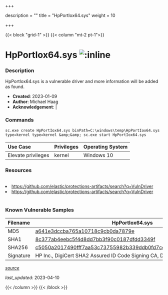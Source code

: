 +++

description = ""
title = "HpPortIox64.sys"
weight = 10

+++


{{< block "grid-1" >}}
{{< column "mt-2 pt-1">}}


# HpPortIox64.sys ![:inline](/images/twitter_verified.png) 


### Description

HpPortIox64.sys is a vulnerable driver and more information will be added as found.

- **Created**: 2023-01-09
- **Author**: Michael Haag
- **Acknowledgement**:  | [](https://twitter.com/)

### Commands

```
sc.exe create HpPortIox64.sys binPath=C:\windows\temp\HpPortIox64.sys     type=kernel type=kernel &amp;&amp; sc.exe start HpPortIox64.sys
```

| Use Case | Privileges | Operating System | 
|:---- | ---- | ---- |
| Elevate privileges | kernel | Windows 10 |

### Resources
<br>
<li><a href=" https://github.com/elastic/protections-artifacts/search?q=VulnDriver"> https://github.com/elastic/protections-artifacts/search?q=VulnDriver</a></li>
<li><a href="https://github.com/elastic/protections-artifacts/search?q=VulnDriver">https://github.com/elastic/protections-artifacts/search?q=VulnDriver</a></li>
<br>

### Known Vulnerable Samples

| Filename | HpPortIox64.sys |
|:---- | ---- | 
| MD5 | <a href="https://www.virustotal.com/gui/file/a641e3dccba765a10718c9cb0da7879e">a641e3dccba765a10718c9cb0da7879e</a> |
| SHA1 | <a href="https://www.virustotal.com/gui/file/8c377ab4eebc5f4d8dd7bb3f90c0187dfdd3349f">8c377ab4eebc5f4d8dd7bb3f90c0187dfdd3349f</a> |
| SHA256 | <a href="https://www.virustotal.com/gui/file/c5050a2017490fff7aa53c73755982b339ddb0fd7cef2cde32c81bc9834331c5">c5050a2017490fff7aa53c73755982b339ddb0fd7cef2cde32c81bc9834331c5</a> |
| Signature | HP Inc., DigiCert SHA2 Assured ID Code Signing CA, DigiCert   |


[*source*](https://github.com/magicsword-io/LOLDrivers/tree/main/yaml/hpportiox64.yaml)

*last_updated:* 2023-04-10








{{< /column >}}
{{< /block >}}
